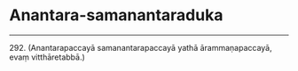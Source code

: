 

# Anantara-samanantaraduka





---

292\. (Anantarapaccayā samanantarapaccayā yathā ārammaṇapaccayā, evaṃ vitthāretabbā.)





